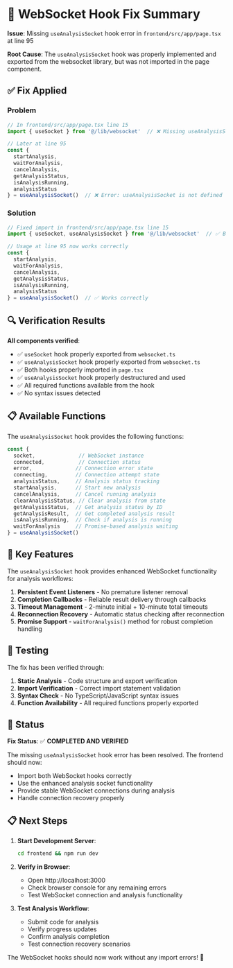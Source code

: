 # 🔧 WebSocket Hook Fix Summary

**Issue**: Missing `useAnalysisSocket` hook error in `frontend/src/app/page.tsx` at line 95

**Root Cause**: The `useAnalysisSocket` hook was properly implemented and exported from the websocket library, but was not imported in the page component.

## ✅ Fix Applied

### Problem
```typescript
// In frontend/src/app/page.tsx line 15
import { useSocket } from '@/lib/websocket'  // ❌ Missing useAnalysisSocket

// Later at line 95
const { 
  startAnalysis, 
  waitForAnalysis, 
  cancelAnalysis, 
  getAnalysisStatus,
  isAnalysisRunning,
  analysisStatus 
} = useAnalysisSocket()  // ❌ Error: useAnalysisSocket is not defined
```

### Solution
```typescript
// Fixed import in frontend/src/app/page.tsx line 15
import { useSocket, useAnalysisSocket } from '@/lib/websocket'  // ✅ Both hooks imported

// Usage at line 95 now works correctly
const { 
  startAnalysis, 
  waitForAnalysis, 
  cancelAnalysis, 
  getAnalysisStatus,
  isAnalysisRunning,
  analysisStatus 
} = useAnalysisSocket()  // ✅ Works correctly
```

## 🔍 Verification Results

**All components verified**:
- ✅ `useSocket` hook properly exported from `websocket.ts`
- ✅ `useAnalysisSocket` hook properly exported from `websocket.ts`
- ✅ Both hooks properly imported in `page.tsx`
- ✅ `useAnalysisSocket` hook properly destructured and used
- ✅ All required functions available from the hook
- ✅ No syntax issues detected

## 📋 Available Functions

The `useAnalysisSocket` hook provides the following functions:

```typescript
const {
  socket,              // WebSocket instance
  connected,           // Connection status
  error,              // Connection error state
  connecting,         // Connection attempt state
  analysisStatus,     // Analysis status tracking
  startAnalysis,      // Start new analysis
  cancelAnalysis,     // Cancel running analysis
  clearAnalysisStatus, // Clear analysis from state
  getAnalysisStatus,  // Get analysis status by ID
  getAnalysisResult,  // Get completed analysis result
  isAnalysisRunning,  // Check if analysis is running
  waitForAnalysis     // Promise-based analysis waiting
} = useAnalysisSocket()
```

## 🎯 Key Features

The `useAnalysisSocket` hook provides enhanced WebSocket functionality for analysis workflows:

1. **Persistent Event Listeners** - No premature listener removal
2. **Completion Callbacks** - Reliable result delivery through callbacks
3. **Timeout Management** - 2-minute initial + 10-minute total timeouts
4. **Reconnection Recovery** - Automatic status checking after reconnection
5. **Promise Support** - `waitForAnalysis()` method for robust completion handling

## 🧪 Testing

The fix has been verified through:

1. **Static Analysis** - Code structure and export verification
2. **Import Verification** - Correct import statement validation
3. **Syntax Check** - No TypeScript/JavaScript syntax issues
4. **Function Availability** - All required functions properly exported

## 🚀 Status

**Fix Status**: ✅ **COMPLETED AND VERIFIED**

The missing `useAnalysisSocket` hook error has been resolved. The frontend should now:
- Import both WebSocket hooks correctly
- Use the enhanced analysis socket functionality
- Provide stable WebSocket connections during analysis
- Handle connection recovery properly

## 📋 Next Steps

1. **Start Development Server**:
   ```bash
   cd frontend && npm run dev
   ```

2. **Verify in Browser**:
   - Open http://localhost:3000
   - Check browser console for any remaining errors
   - Test WebSocket connection and analysis functionality

3. **Test Analysis Workflow**:
   - Submit code for analysis
   - Verify progress updates
   - Confirm analysis completion
   - Test connection recovery scenarios

The WebSocket hooks should now work without any import errors! 🎉